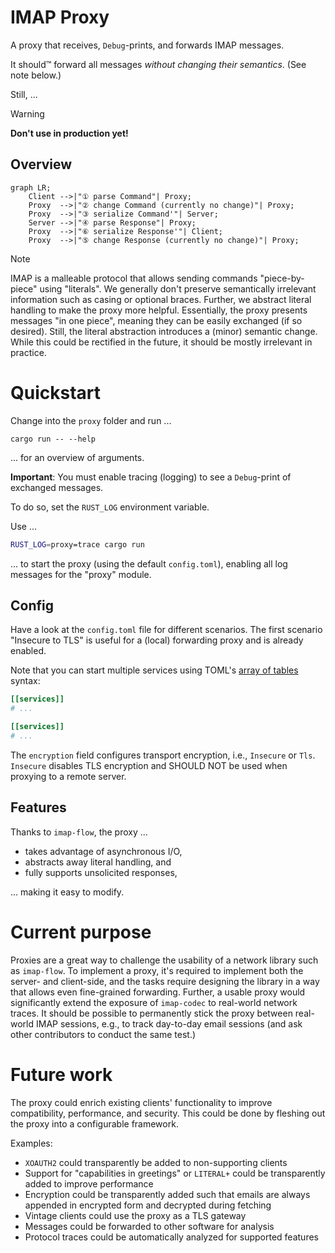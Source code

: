 # IMAP Proxy

A proxy that receives, `Debug`-prints, and forwards IMAP messages.

It should™ forward all messages *without changing their semantics*. (See note below.)

Still, ...

> [!WARNING]
> **Don't use in production yet!**

## Overview

```mermaid  
graph LR;
	Client -->|"① parse Command"| Proxy;
	Proxy  -->|"② change Command (currently no change)"| Proxy;
	Proxy  -->|"③ serialize Command'"| Server;
	Server -->|"④ parse Response"| Proxy;
	Proxy  -->|"⑥ serialize Response'"| Client;
	Proxy  -->|"⑤ change Response (currently no change)"| Proxy;
```

> [!NOTE]
> IMAP is a malleable protocol that allows sending commands "piece-by-piece" using "literals".
> We generally don't preserve semantically irrelevant information such as casing or optional braces.
> Further, we abstract literal handling to make the proxy more helpful.
> Essentially, the proxy presents messages "in one piece", meaning they can be easily exchanged (if so desired).
> Still, the literal abstraction introduces a (minor) semantic change.
> While this could be rectified in the future, it should be mostly irrelevant in practice.

# Quickstart

Change into the `proxy` folder and run ...

```shell
cargo run -- --help
```

... for an overview of arguments.

**Important**: You must enable tracing (logging) to see a `Debug`-print of exchanged messages.

To do so, set the `RUST_LOG` environment variable.

Use ...

```sh
RUST_LOG=proxy=trace cargo run
```

... to start the proxy (using the default `config.toml`), enabling all log messages for the "proxy" module.

## Config

Have a look at the `config.toml` file for different scenarios.
The first scenario "Insecure to TLS" is useful for a (local) forwarding proxy and is already enabled.

Note that you can start multiple services using TOML's [array of tables](https://toml.io/en/v1.0.0#array-of-tables) syntax:

```toml
[[services]]
# ...

[[services]]
# ...
```

The `encryption` field configures transport encryption, i.e., `Insecure` or `Tls`.
`Insecure` disables TLS encryption and SHOULD NOT be used when proxying to a remote server.

## Features

Thanks to `imap-flow`, the proxy ...

* takes advantage of asynchronous I/O,
* abstracts away literal handling, and
* fully supports unsolicited responses,

... making it easy to modify.

# Current purpose

Proxies are a great way to challenge the usability of a network library such as `imap-flow`.
To implement a proxy, it's required to implement both the server- and client-side, and the tasks require designing the library in a way that allows even fine-grained forwarding.
Further, a usable proxy would significantly extend the exposure of `imap-codec` to real-world network traces.
It should be possible to permanently stick the proxy between real-world IMAP sessions, e.g., to track day-to-day email sessions (and ask other contributors to conduct the same test.)

# Future work

The proxy could enrich existing clients' functionality to improve compatibility, performance, and security.
This could be done by fleshing out the proxy into a configurable framework.

Examples:

* `XOAUTH2` could transparently be added to non-supporting clients
* Support for "capabilities in greetings" or `LITERAL+` could be transparently added to improve performance
* Encryption could be transparently added such that emails are always appended in encrypted form and decrypted during fetching
* Vintage clients could use the proxy as a TLS gateway
* Messages could be forwarded to other software for analysis
* Protocol traces could be automatically analyzed for supported features
